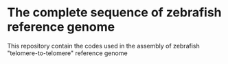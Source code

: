 # The complete sequence of zebrafish reference genome

This repository contain the codes used in the assembly of zebrafish "telomere-to-telomere" reference genome
